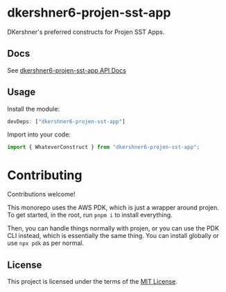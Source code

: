 # dkershner6-projen-sst-app

DKershner's preferred constructs for Projen SST Apps.

## Docs

See [dkershner6-projen-sst-app API Docs](docs/modules.md)

## Usage

Install the module:

```typescript
devDeps: ["dkershner6-projen-sst-app"]
```

Import into your code:

```typescript
import { WhateverConstruct } from "dkershner6-projen-sst-app";
```

# Contributing

Contributions welcome!

This monorepo uses the AWS PDK, which is just a wrapper around projen. To get started, in the root, run `pnpm i` to install everything.

Then, you can handle things normally with projen, or you can use the PDK CLI instead, which is essentially the same thing. You can install globally or use `npx pdk` as per normal.

## License

This project is licensed under the terms of the [MIT License](LICENSE.md).